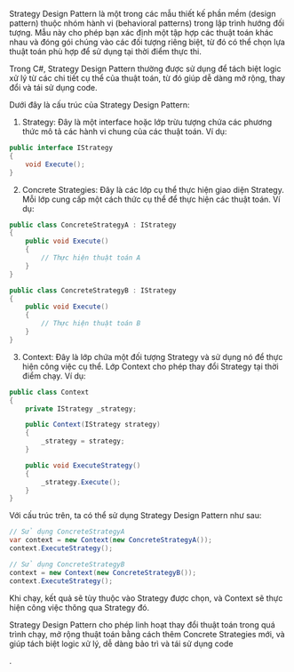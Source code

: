 Strategy Design Pattern là một trong các mẫu thiết kế phần mềm (design pattern) thuộc nhóm hành vi (behavioral patterns) trong lập trình hướng đối tượng. Mẫu này cho phép bạn xác định một tập hợp các thuật toán khác nhau và đóng gói chúng vào các đối tượng riêng biệt, từ đó có thể chọn lựa thuật toán phù hợp để sử dụng tại thời điểm thực thi.

Trong C#, Strategy Design Pattern thường được sử dụng để tách biệt logic xử lý từ các chi tiết cụ thể của thuật toán, từ đó giúp dễ dàng mở rộng, thay đổi và tái sử dụng code.

Dưới đây là cấu trúc của Strategy Design Pattern:

1. Strategy: Đây là một interface hoặc lớp trừu tượng chứa các phương thức mô tả các hành vi chung của các thuật toán. Ví dụ:

```csharp
public interface IStrategy
{
    void Execute();
}
```

2. Concrete Strategies: Đây là các lớp cụ thể thực hiện giao diện Strategy. Mỗi lớp cung cấp một cách thức cụ thể để thực hiện các thuật toán. Ví dụ:

```csharp
public class ConcreteStrategyA : IStrategy
{
    public void Execute()
    {
        // Thực hiện thuật toán A
    }
}

public class ConcreteStrategyB : IStrategy
{
    public void Execute()
    {
        // Thực hiện thuật toán B
    }
}
```

3. Context: Đây là lớp chứa một đối tượng Strategy và sử dụng nó để thực hiện công việc cụ thể. Lớp Context cho phép thay đổi Strategy tại thời điểm chạy. Ví dụ:

```csharp
public class Context
{
    private IStrategy _strategy;

    public Context(IStrategy strategy)
    {
        _strategy = strategy;
    }

    public void ExecuteStrategy()
    {
        _strategy.Execute();
    }
}
```

Với cấu trúc trên, ta có thể sử dụng Strategy Design Pattern như sau:

```csharp
// Sử dụng ConcreteStrategyA
var context = new Context(new ConcreteStrategyA());
context.ExecuteStrategy();

// Sử dụng ConcreteStrategyB
context = new Context(new ConcreteStrategyB());
context.ExecuteStrategy();
```

Khi chạy, kết quả sẽ tùy thuộc vào Strategy được chọn, và Context sẽ thực hiện công việc thông qua Strategy đó.

Strategy Design Pattern cho phép linh hoạt thay đổi thuật toán trong quá trình chạy, mở rộng thuật toán bằng cách thêm Concrete Strategies mới, và giúp tách biệt logic xử lý, dễ dàng bảo trì và tái sử dụng code

.
